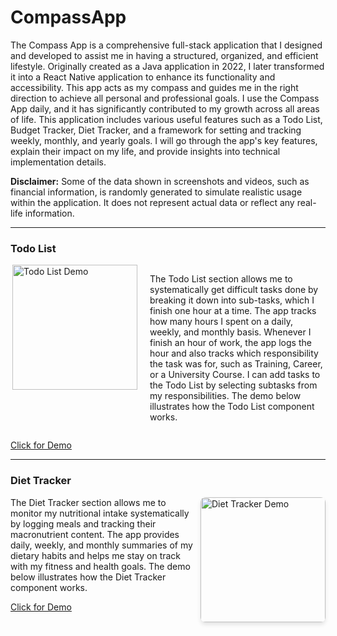 # CompassApp

The Compass App is a comprehensive full-stack application that I designed and developed to assist me in having a structured, organized, and efficient lifestyle. Originally created as a Java application in 2022, I later transformed it into a React Native application to enhance its functionality and accessibility. This app acts as my compass and guides me in the right direction to achieve all personal and professional goals. I use the Compass App daily, and it has significantly contributed to my growth across all areas of life. This application includes various useful features such as a Todo List, Budget Tracker, Diet Tracker, and a framework for setting and tracking weekly, monthly, and yearly goals. I will go through the app's key features, explain their impact on my life, and provide insights into technical implementation details.

**Disclaimer:** Some of the data shown in screenshots and videos, such as financial information, is randomly generated to simulate realistic usage within the application. It does not represent actual data or reflect any real-life information.

---

### Todo List

<div style="display: flex; align-items: flex-start; gap: 20px;" align = "left">
  <img 
    src="https://github.com/user-attachments/assets/79dd2b0a-edd1-407c-bc28-1219df1c7ded" 
    width="200" 
    alt="Todo List Demo"
    align = "right"
  />
  <p>
    The Todo List section allows me to systematically get difficult tasks done by breaking it down into sub-tasks, which I finish one hour at a time. 
    The app tracks how many hours I spent on a daily, weekly, and monthly basis. Whenever I finish an hour of work, the app logs the hour and also tracks 
    which responsibility the task was for, such as Training, Career, or a University Course. I can add tasks to the Todo List by selecting subtasks 
    from my responsibilities. The demo below illustrates how the Todo List component works.
  </p>
</div>

[Click for Demo](https://kshoker12.github.io/CompassApp/images/demos/tododemo.mp4)

---

### Diet Tracker

<div>
  <img 
    src="https://github.com/user-attachments/assets/5de2ad5b-2b43-4ca3-a81d-f301d26eb30e" 
    width="200" 
    style="border-radius: 8px; box-shadow: 0 4px 6px rgba(0, 0, 0, 0.1);" 
    alt="Diet Tracker Demo"
    align = "right"
  />
  <p>
    The Diet Tracker section allows me to monitor my nutritional intake systematically by logging meals and tracking their macronutrient content. 
    The app provides daily, weekly, and monthly summaries of my dietary habits and helps me stay on track with my fitness and health goals. 
    The demo below illustrates how the Diet Tracker component works.
  </p>
</div>

[Click for Demo](https://kshoker12.github.io/CompassApp/images/demos/dietdemo.mp4)

